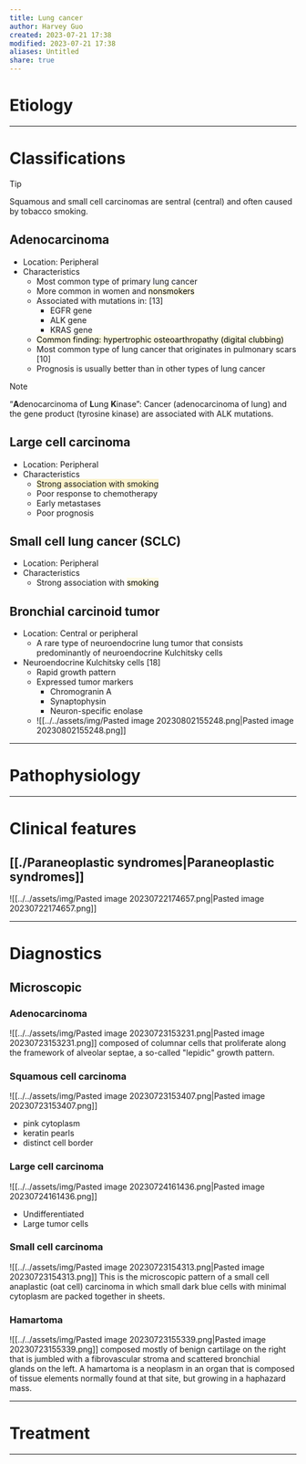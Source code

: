 ```yaml
---
title: Lung cancer
author: Harvey Guo
created: 2023-07-21 17:38
modified: 2023-07-21 17:38
aliases: Untitled
share: true
---
```


# Etiology


---
# Classifications
>[!tip] 
>Squamous and small cell carcinomas are sentral (central) and often caused by tobacco smoking.
## Adenocarcinoma
- Location: Peripheral
- Characteristics
	- Most common type of primary lung cancer
	- More common in women and <mark style="background: #FFF3A34A;">nonsmokers</mark>
	- Associated with mutations in: [13]
		- EGFR gene 
		- ALK gene 
		- KRAS gene
	- <mark style="background: #FFF3A34A;">Common finding: hypertrophic osteoarthropathy (digital clubbing)</mark>
	- Most common type of lung cancer that originates in pulmonary scars [10]
	- Prognosis is usually better than in other types of lung cancer
 >[!note] 
 >“**A**denocarcinoma of **L**ung **K**inase”: Cancer (adenocarcinoma of lung) and the gene product (tyrosine kinase) are associated with ALK mutations.
## Large cell carcinoma
- Location: Peripheral
- Characteristics
	- <span style="background:rgba(240, 200, 0, 0.2)">Strong association with smoking</span>
	- Poor response to chemotherapy
	- Early metastases
	- Poor prognosis
## Small cell lung cancer (SCLC)
- Location: Peripheral
- Characteristics
	- Strong association with <mark style="background: #FFF3A34A;">smoking</mark>
## Bronchial carcinoid tumor
- Location: Central or peripheral
	- A rare type of neuroendocrine lung tumor that consists predominantly of neuroendocrine Kulchitsky cells
- Neuroendocrine Kulchitsky cells [18]
	- Rapid growth pattern
	- Expressed tumor markers
		- Chromogranin A
		- Synaptophysin
		- Neuron-specific enolase
	- ![[../../assets/img/Pasted image 20230802155248.png|Pasted image 20230802155248.png]]

---
# Pathophysiology


---
# Clinical features
## [[./Paraneoplastic syndromes|Paraneoplastic syndromes]]
![[../../assets/img/Pasted image 20230722174657.png|Pasted image 20230722174657.png]]

---
# Diagnostics
## Microscopic
### Adenocarcinoma
![[../../assets/img/Pasted image 20230723153231.png|Pasted image 20230723153231.png]]
composed of columnar cells that proliferate along the framework of alveolar septae, a so-called "lepidic" growth pattern.
### Squamous cell carcinoma
![[../../assets/img/Pasted image 20230723153407.png|Pasted image 20230723153407.png]]
- pink cytoplasm
- keratin pearls
- distinct cell border
### Large cell carcinoma
![[../../assets/img/Pasted image 20230724161436.png|Pasted image 20230724161436.png]]
- Undifferentiated
- Large tumor cells
### Small cell carcinoma
![[../../assets/img/Pasted image 20230723154313.png|Pasted image 20230723154313.png]]
This is the microscopic pattern of a small cell anaplastic (oat cell) carcinoma in which small dark blue cells with minimal cytoplasm are packed together in sheets.
### Hamartoma
![[../../assets/img/Pasted image 20230723155339.png|Pasted image 20230723155339.png]]
composed mostly of benign cartilage on the right that is jumbled with a fibrovascular stroma and scattered bronchial glands on the left. A hamartoma is a neoplasm in an organ that is composed of tissue elements normally found at that site, but growing in a haphazard mass.

---
# Treatment
---
